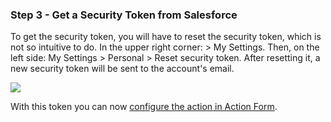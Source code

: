 ### Step 3 - Get a Security Token from Salesforce

To get the security token, you will have to reset the security token, which is not so intuitive to do. In the upper right corner: <Your User Name> > My Settings. Then, on the left side: My Settings > Personal > Reset security token. After resetting it, a new security token will be sent to the account's email. 

![](reset-security-token.png)

With this token you can now [configure the action in Action Form](/step_4_-_setup_action_form.md).
